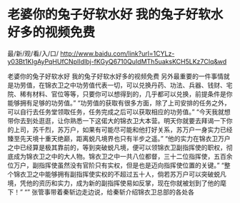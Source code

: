 # 老婆你的兔子好软水好 我的兔子好软水好多的视频免费

最/新/观/看/入/口/ http://www.baidu.com/link?url=1CYLz-y03Bt1KIgAyPqHUfCNpIIdlbj-fKGyQ6710QuIdMTh5uaksKCH5LKz7CIq&wd

老婆你的兔子好软水好 我的兔子好软水好多的视频免费
另外最重要的一件事情就是功劳值，在锦衣卫之中功劳值代表一切，可以兑换丹药、功法、兵器、钱财、宅院、稀有材料、官位等等，只要你可以想得到的，几乎都可以兑换，前提条件是你能够拥有足够的功劳值。”
    “功劳值的获取有很多方面，除了上司安排的任务之外，可以自行去任务堂领取任务，任务完成之后可以获取相应的功劳值。”
    “今天我就想带你去到处逛逛，让你熟悉一下这偌大的锦衣卫大本营。明天你就要去拜谒一下你的上司，苏千烈，苏万户，如果有可能尽可能和他打好关系，苏万户一身实力已经臻至先天境十重天绝巅，距离蜕凡境界也只有半步之遥。”
    “他的实力在锦衣卫万户之中已经算是极其靠前的，等到突破蜕凡境，便可以领锦衣卫副指挥使的职权，彻底成为锦衣卫之中的大人物。锦衣卫之中一共八位都督，三十二位指挥使，五百余位万户，副指挥使虽然没有官阶只有实权，但是也是迈向指挥使位置的关键。”
    “整个锦衣卫之中能够拥有副指挥使实权的不超过五十人，倘若苏万户可以突破蜕凡境，凭他的资历和实力，成为新的副指挥使易如反掌，现在你就被划到了他的麾下！”
    “”
    张管事带着秦斩边走边说，给秦斩介绍锦衣卫总部的各处各

